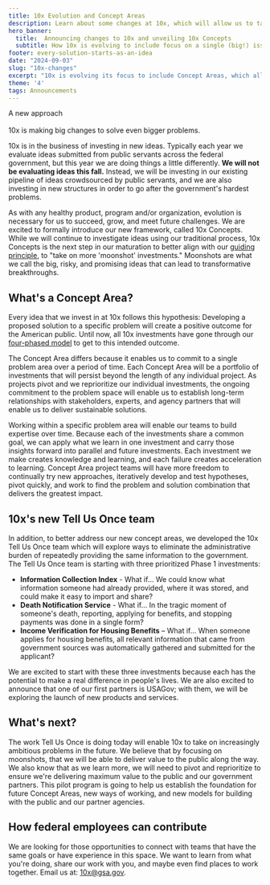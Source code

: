 ```yaml
---
title: 10x Evolution and Concept Areas
description: Learn about some changes at 10x, which will allow us to tackle big problems while continuing to develop solutions based on ideas from federal employees.
hero_banner:
  title:  Announcing changes to 10x and unveiling 10x Concepts
  subtitle: How 10x is evolving to include focus on a single (big!) issue  —  providing the same information again and again to the government  —  to tackle even bigger problems.
footer: every-solution-starts-as-an-idea
date: "2024-09-03"
slug: "10x-changes"
excerpt: "10x is evolving its focus to include Concept Areas, which allows us to focus on big problems requiring focused attention."
theme: '4'
tags: Announcements
---
```


<p class="usa-intro">  
    A new approach<br/><br/> 
    10x is making big changes to solve even bigger problems.
</p>

10x is in the business of investing in new ideas. Typically each year we evaluate ideas submitted from public servants across the federal government, but this year we are doing things a little differently. **We will not be evaluating ideas this fall.** Instead, we will be investing in our existing pipeline of ideas crowdsourced by public servants, and we are also investing in new structures in order to go after the government's hardest problems. 

As with any healthy product, program and/or organization, evolution is necessary for us to succeed, grow, and meet future challenges. We are excited to formally introduce our new framework, called 10x Concepts. While we will continue to investigate ideas using our traditional process, 10x Concepts is the next step in our maturation to better align with our <a class="usa-link" href="{{ '/impact/fy23-report/#look-ahead-to-fy24-2guiding principle' | url }}">guiding principle</a>, to "take on more 'moonshot' investments." Moonshots are what we call the big, risky, and promising ideas that can lead to transformative breakthroughs.

## What's a Concept Area?

Every idea that we invest in at 10x follows this hypothesis: Developing a proposed solution to a specific problem will create a positive outcome for the American public. Until now, all 10x investments have gone through our <a class="usa-link" href="{{ '/about/what-we-do/' | url }}">four-phased model</a> to get to this intended outcome.

The Concept Area differs because it enables us to commit to a single problem area over a period of time. Each Concept Area will be a portfolio of investments that will persist beyond the length of any individual project. As projects pivot and we reprioritize our individual investments, the ongoing commitment to the problem space will enable us to establish long-term relationships with stakeholders, experts, and agency partners that will enable us to deliver sustainable solutions. 

Working within a specific problem area will enable our teams to build expertise over time. Because each of the investments share a common goal, we can apply what we learn in one investment and carry those insights forward into parallel and future investments. Each investment we make creates knowledge and learning, and each failure creates acceleration to learning. Concept Area project teams will have more freedom to continually try new approaches, iteratively develop and test hypotheses, pivot quickly, and work to find the problem and solution combination that delivers the greatest impact.

## 10x's new Tell Us Once team

In addition, to better address our new concept areas, we developed the 10x Tell Us Once team which will explore ways to eliminate the administrative burden of repeatedly providing the same information to the government. The Tell Us Once team is starting with three prioritized Phase 1 investments: 

 - **Information Collection Index** - What if… We could know what information someone had already provided, where it was stored, and could make it easy to import and share?
 - **Death Notification Service** - What if… In the tragic moment of someone's death, reporting, applying for benefits, and stopping payments was done in a single form?
 - **Income Verification for Housing Benefits** – What if… When someone applies for housing benefits, all relevant information that came from government sources was automatically gathered and submitted for the applicant?

We are excited to start with these three investments because each has the potential to make a real difference in people's lives. We are also excited to announce that one of our first partners is USAGov; with them, we will be exploring the launch of new products and services.  

## What's next? 

The work Tell Us Once is doing today will enable 10x to take on increasingly ambitious problems in the future. We believe that by focusing on moonshots, that we will be able to deliver value to the public along the way. We also know that as we learn more, we will need to pivot and reprioritize to ensure we're delivering maximum value to the public and our government partners. This pilot program is going to help us establish the foundation for future Concept Areas, new ways of working, and new models for building with the public and our partner agencies. 

## How federal employees can contribute

We are looking for those opportunities to connect with teams that have the same goals or have experience in this space. We want to learn from what you're doing, share our work with you, and maybe even find places to work together. Email us at: <a href="mailto:10x@gsa.gov">10x@gsa.gov</a>.